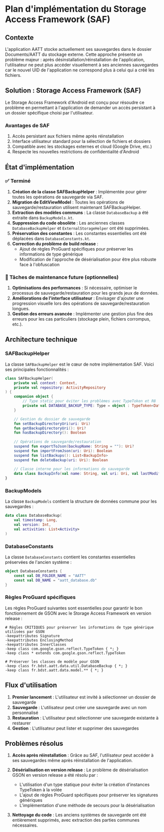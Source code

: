 # Plan d'implémentation du Storage Access Framework (SAF)

## Contexte

L'application AATT stocke actuellement ses sauvegardes dans le dossier Documents/AATT du stockage externe. Cette approche présente un problème majeur : après désinstallation/réinstallation de l'application, l'utilisateur ne peut plus accéder visuellement à ses anciennes sauvegardes car le nouvel UID de l'application ne correspond plus à celui qui a créé les fichiers.

## Solution : Storage Access Framework (SAF)

Le Storage Access Framework d'Android est conçu pour résoudre ce problème en permettant à l'application de demander un accès persistant à un dossier spécifique choisi par l'utilisateur.

### Avantages de SAF

1. Accès persistant aux fichiers même après réinstallation
2. Interface utilisateur standard pour la sélection de fichiers et dossiers
3. Compatible avec les stockages externes et cloud (Google Drive, etc.)
4. Respecte les nouvelles restrictions de confidentialité d'Android

## État d'implémentation

### ✅ Terminé

1. **Création de la classe SAFBackupHelper** : Implémentée pour gérer toutes les opérations de sauvegarde via SAF.
2. **Migration de EditViewModel** : Toutes les opérations de sauvegarde/restauration utilisent maintenant SAFBackupHelper.
3. **Extraction des modèles communs** : La classe `DatabaseBackup` a été extraite dans `BackupModels.kt`.
4. **Suppression du code obsolète** : Les anciennes classes `DatabaseBackupHelper` et `ExternalStorageHelper` ont été supprimées.
5. **Préservation des constantes** : Les constantes essentielles ont été déplacées dans `DatabaseConstants.kt`.
6. **Correction du problème de build release** : 
   - Ajout de règles ProGuard spécifiques pour préserver les informations de type générique
   - Modification de l'approche de désérialisation pour être plus robuste face à l'obfuscation

### 🔄 Tâches de maintenance future (optionnelles)

1. **Optimisations des performances** : Si nécessaire, optimiser le processus de sauvegarde/restauration pour les grands jeux de données.
2. **Améliorations de l'interface utilisateur** : Envisager d'ajouter une progression visuelle lors des opérations de sauvegarde/restauration longues.
3. **Gestion des erreurs avancée** : Implémenter une gestion plus fine des erreurs pour les cas particuliers (stockage plein, fichiers corrompus, etc.).

## Architecture technique

### SAFBackupHelper

La classe `SAFBackupHelper` est le cœur de notre implémentation SAF. Voici ses principales fonctionnalités :

```kotlin
class SAFBackupHelper(
    private val context: Context,
    private val repository: ActivityRepository
) {
    companion object {
        // Type static pour éviter les problèmes avec TypeToken et R8
        private val DATABASE_BACKUP_TYPE: Type = object : TypeToken<DatabaseBackup>() {}.type
    }

    // Gestion du dossier de sauvegarde
    fun setBackupDirectoryUri(uri: Uri)
    fun getBackupDirectoryUri(): Uri?
    fun hasBackupDirectory(): Boolean
    
    // Opérations de sauvegarde/restauration
    suspend fun exportToJson(backupName: String = ""): Uri?
    suspend fun importFromJson(uri: Uri): Boolean
    suspend fun listBackups(): List<BackupInfo>
    suspend fun deleteBackup(uri: Uri): Boolean
    
    // Classe interne pour les informations de sauvegarde
    data class BackupInfo(val name: String, val uri: Uri, val lastModified: Long)
}
```

### BackupModels

La classe `BackupModels` contient la structure de données commune pour les sauvegardes :

```kotlin
data class DatabaseBackup(
    val timestamp: Long,
    val version: Int,
    val activities: List<Activity>
)
```

### DatabaseConstants

La classe `DatabaseConstants` contient les constantes essentielles préservées de l'ancien système :

```kotlin
object DatabaseConstants {
    const val DB_FOLDER_NAME = "AATT"
    const val DB_NAME = "aatt_database.db"
}
```

### Règles ProGuard spécifiques

Les règles ProGuard suivantes sont essentielles pour garantir le bon fonctionnement de GSON avec le Storage Access Framework en version release :

```
# Règles CRITIQUES pour préserver les informations de type générique utilisées par GSON
-keepattributes Signature
-keepattributes EnclosingMethod
-keepattributes InnerClasses
-keep class com.google.gson.reflect.TypeToken { *; }
-keep class * extends com.google.gson.reflect.TypeToken

# Préserver les classes de modèle pour GSON
-keep class fr.bdst.aatt.data.util.DatabaseBackup { *; }
-keep class fr.bdst.aatt.data.model.** { *; }
```

## Flux d'utilisation

1. **Premier lancement** : L'utilisateur est invité à sélectionner un dossier de sauvegarde
2. **Sauvegarde** : L'utilisateur peut créer une sauvegarde avec un nom personnalisé
3. **Restauration** : L'utilisateur peut sélectionner une sauvegarde existante à restaurer
4. **Gestion** : L'utilisateur peut lister et supprimer des sauvegardes

## Problèmes résolus

1. **Accès après réinstallation** : Grâce au SAF, l'utilisateur peut accéder à ses sauvegardes même après réinstallation de l'application.

2. **Désérialisation en version release** : Le problème de désérialisation GSON en version release a été résolu par :
   - L'utilisation d'un type statique pour éviter la création d'instances TypeToken à la volée
   - L'ajout de règles ProGuard spécifiques pour préserver les signatures génériques
   - L'implémentation d'une méthode de secours pour la désérialisation

3. **Nettoyage du code** : Les anciens systèmes de sauvegarde ont été entièrement supprimés, avec extraction des parties communes nécessaires.